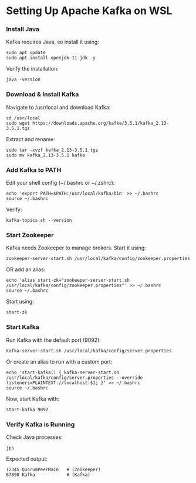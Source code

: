 # Setting Up Apache Kafka on WSL
### Install Java
Kafka requires Java, so install it using:
```
sudo apt update
sudo apt install openjdk-11-jdk -y
```

Verify the installation:
```
java -version
```

### Download & Install Kafka
Navigate to /usr/local and download Kafka:
```
cd /usr/local
sudo wget https://downloads.apache.org/kafka/3.5.1/kafka_2.13-3.5.1.tgz
```

Extract and rename:
```
sudo tar -xvzf kafka_2.13-3.5.1.tgz
sudo mv kafka_2.13-3.5.1 kafka
```

### Add Kafka to PATH
Edit your shell config (~/.bashrc or ~/.zshrc):
```
echo 'export PATH=$PATH:/usr/local/kafka/bin' >> ~/.bashrc
source ~/.bashrc
```

Verify:
```
kafka-topics.sh --version
```

### Start Zookeeper
Kafka needs Zookeeper to manage brokers. Start it using:
```
zookeeper-server-start.sh /usr/local/kafka/config/zookeeper.properties
```

OR add an alias:
```
echo 'alias start-zk="zookeeper-server-start.sh /usr/local/kafka/config/zookeeper.properties"' >> ~/.bashrc
source ~/.bashrc
```

Start using:
```
start-zk
```

### Start Kafka
Run Kafka with the default port (9092):
```
kafka-server-start.sh /usr/local/kafka/config/server.properties
```

Or create an alias to run with a custom port:
```
echo 'start-kafka() { kafka-server-start.sh /usr/local/kafka/config/server.properties --override listeners=PLAINTEXT://localhost:$1; }' >> ~/.bashrc
source ~/.bashrc
```

Now, start Kafka with:
```
start-kafka 9092
```

### Verify Kafka is Running
Check Java processes:
```
jps
```

Expected output:
```
12345 QuorumPeerMain   # (Zookeeper)
67890 Kafka            # (Kafka)
```